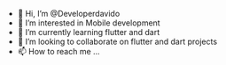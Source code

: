 - 👋 Hi, I’m @Developerdavido
- 👀 I’m interested in Mobile development
- 🌱 I’m currently learning flutter and dart
- 💞️ I’m looking to collaborate on flutter and dart projects
- 📫 How to reach me ...

<!---
Developerdavido/Developerdavido is a ✨ special ✨ repository because its `README.md` (this file) appears on your GitHub profile.
You can click the Preview link to take a look at your changes.
--->
